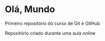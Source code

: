 # Olá, Mundo
 Primeiro repositório do curso de Git e GitHub
 
 Repositório criado durante uma aula online
